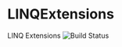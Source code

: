 LINQExtensions
==============

LINQ Extensions
![Build Status](https://stanislavradkov.visualstudio.com/_apis/public/build/definitions/ba477492-f79f-4ea7-bd8b-be4b9e998db9/1/badge)